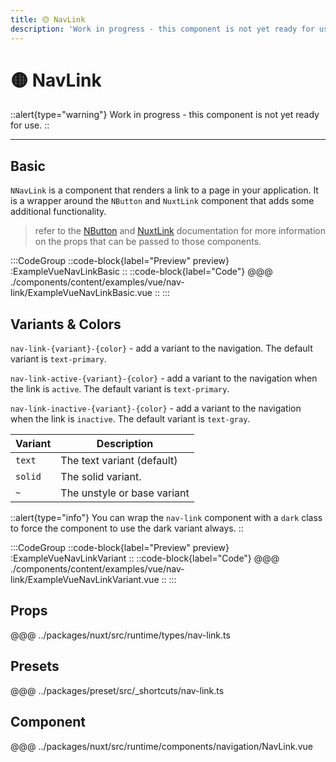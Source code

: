 ```yaml
---
title: 🟡 NavLink
description: 'Work in progress - this component is not yet ready for use.'
---
```


# 🟡 NavLink

::alert{type="warning"}
Work in progress - this component is not yet ready for use.
::

---

## Basic

`NNavLink` is a component that renders a link to a page in your application. It is a wrapper around the `NButton` and `NuxtLink` component that adds some additional functionality. 

> refer to the [NButton](/elements/button) and [NuxtLink](/elements/link) documentation for more information on the props that can be passed to those components.

:::CodeGroup
::code-block{label="Preview" preview}
  :ExampleVueNavLinkBasic
::
::code-block{label="Code"}
@@@ ./components/content/examples/vue/nav-link/ExampleVueNavLinkBasic.vue
::
:::

## Variants & Colors

`nav-link-{variant}-{color}` - add a variant to the navigation. The default variant is `text-primary`.

`nav-link-active-{variant}-{color}` - add a variant to the navigation when the link is `active`. The default variant is `text-primary`.

`nav-link-inactive-{variant}-{color}` - add a variant to the navigation when the link is `inactive`. The default variant is `text-gray`. 

| Variant | Description                 |
| ------- | --------------------------- |
| `text`  | The text variant (default)  |
| `solid` | The solid variant.          |
| `~`     | The unstyle or base variant |

::alert{type="info"}
You can wrap the `nav-link` component with a `dark` class to force the component to use the dark variant always.
::

:::CodeGroup
  ::code-block{label="Preview" preview}
    :ExampleVueNavLinkVariant
  ::
  ::code-block{label="Code"}
@@@ ./components/content/examples/vue/nav-link/ExampleVueNavLinkVariant.vue
  ::
:::

## Props
@@@ ../packages/nuxt/src/runtime/types/nav-link.ts

## Presets
@@@ ../packages/preset/src/_shortcuts/nav-link.ts

## Component
@@@ ../packages/nuxt/src/runtime/components/navigation/NavLink.vue


